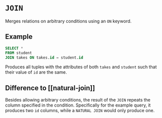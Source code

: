 # `JOIN`
Merges relations on arbitrary conditions using an `ON` keyword.

## Example
```sql
SELECT *
FROM student
JOIN takes ON takes.id = student.id
```

Produces all tuples with the attributes of both `takes` and `student` such that their value of `id` are the same.

## Difference to [[natural-join]]
Besides allowing arbitrary conditions, the result of the `JOIN` repeats the column specified in the condition. Specifically for the example query, it produces two `id` columns, while a `NATURAL JOIN` would only produce one.
